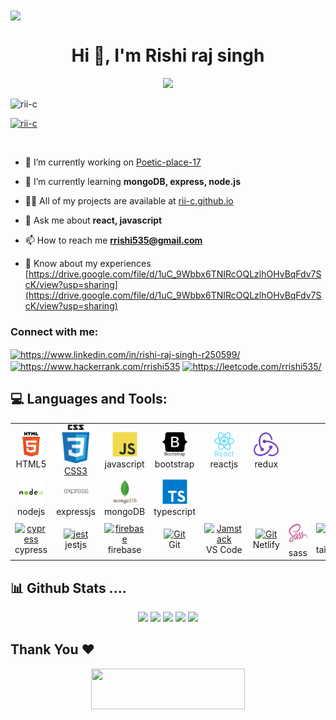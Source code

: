<img align="center" src="https://www.arkasoftwares.com/blog/wp-content/uploads/2021/01/header_banner-2.jpg" />
<h1 align="center">Hi 👋, I'm Rishi raj singh</h1>
<p margin-left="10px" align="center">
<img src="https://readme-typing-svg.herokuapp.com?size=26&duration=2500&lines=Software+Engineer;Frontend+Developer;Fullstack+web+Developer" > 
</p>

<p align="left"> <img src="https://komarev.com/ghpvc/?username=rii-c&label=Profile%20views&color=0e75b6&style=flat" alt="rii-c" /> </p>

<p align="left"> <a href="https://github.com/ryo-ma/github-profile-trophy"><img src="https://github-profile-trophy.vercel.app/?username=rii-c" alt="rii-c" /></a> </p>

<p align="left"> <a href="https://twitter.com/" target="blank"><img src="https://img.shields.io/twitter/follow/?logo=twitter&style=for-the-badge" alt="" /></a> </p>

- 🔭 I’m currently working on [Poetic-place-17](https://moonlit-caramel-a471b3.netlify.app/)

- 🌱 I’m currently learning **mongoDB, express, node.js**

- 👨‍💻 All of my projects are available at [rii-c.github.io](https://rii-c.github.io/)

- 💬 Ask me about **react, javascript**

- 📫 How to reach me **rrishi535@gmail.com**

- 📄 Know about my experiences [https://drive.google.com/file/d/1uC_9Wbbx6TNIRcOQLzlhOHvBqFdv7ScK/view?usp=sharing](https://drive.google.com/file/d/1uC_9Wbbx6TNIRcOQLzlhOHvBqFdv7ScK/view?usp=sharing)

<h3 align="left">Connect with me:</h3>
<p align="left">
<a href="https://linkedin.com/in/https://www.linkedin.com/in/rishi-raj-singh-r250599/" target="blank"><img align="center" src="https://raw.githubusercontent.com/rahuldkjain/github-profile-readme-generator/master/src/images/icons/Social/linked-in-alt.svg" alt="https://www.linkedin.com/in/rishi-raj-singh-r250599/" height="30" width="40" /></a>
<a href="https://www.hackerrank.com/https://www.hackerrank.com/rrishi535" target="blank"><img align="center" src="https://raw.githubusercontent.com/rahuldkjain/github-profile-readme-generator/master/src/images/icons/Social/hackerrank.svg" alt="https://www.hackerrank.com/rrishi535" height="30" width="40" /></a>
<a href="https://www.leetcode.com/https://leetcode.com/rrishi535/" target="blank"><img align="center" src="https://raw.githubusercontent.com/rahuldkjain/github-profile-readme-generator/master/src/images/icons/Social/leet-code.svg" alt="https://leetcode.com/rrishi535/" height="30" width="40" /></a>
</p>


<h2 align="left"> 💻 Languages and Tools:</h2>

<table align="center">
  <tr>
      <td align="center" width="96">
     <a href="https://www.w3.org/html/" target="_blank" rel="noreferrer"> <img src="https://raw.githubusercontent.com/devicons/devicon/master/icons/html5/html5-original-wordmark.svg" alt="html5" width="40" height="40"/> </a>
      <br>HTML5
    </td>
    <td align="center" width="96">
      <a href="#css3">
        <img src="https://raw.githubusercontent.com/devicons/devicon/master/icons/css3/css3-original-wordmark.svg"
      </a>
      <br>CSS3
    </td>
	<td align="center" width="96">
       <a href="https://developer.mozilla.org/en-US/docs/Web/JavaScript" target="_blank" rel="noreferrer"> <img src="https://raw.githubusercontent.com/devicons/devicon/master/icons/javascript/javascript-original.svg" alt="javascript" width="40" height="40"/> </a>
      <br>javascript
    </td>
     <td align="center" width="96">
      <a href="#bootstrap">
        <img src="https://raw.githubusercontent.com/devicons/devicon/master/icons/bootstrap/bootstrap-plain-wordmark.svg" alt="bootstrap" width="40" height="40"/>
      </a>
      <br>bootstrap
    </td>
	 <td align="center" width="96">
		  <a href="https://reactjs.org/" target="_blank" rel="noreferrer"> <img src="https://raw.githubusercontent.com/devicons/devicon/master/icons/react/react-original-wordmark.svg" alt="react" width="40" height="40"/> </a>
		<br>reactjs
	</td>
	  <td align="center" width="96">
		 <a href="https://redux.js.org" target="_blank" rel="noreferrer"> <img src="https://raw.githubusercontent.com/devicons/devicon/master/icons/redux/redux-original.svg" alt="redux" width="40" height="40"/> </a>
		<br>redux
	</td>
     
<!--      <td align="center" width="96">
      <a href="#vuejs">
        <img src="https://www.vectorlogo.zone/logos/vuejs/vuejs-icon.svg" width="48" height="48" alt="Vuejs" />
      </a>
      <br>Vue JS
    </td> -->
  </tr>
	<td align="center" width="96">
		 <a href="https://nodejs.org" target="_blank" rel="noreferrer"> <img src="https://raw.githubusercontent.com/devicons/devicon/master/icons/nodejs/nodejs-original-wordmark.svg" alt="nodejs" width="40" height="40"/> </a>
		<br>nodejs
	</td>
       <td align="center" width="96">
      </a> <a href="https://expressjs.com" target="_blank" rel="noreferrer"> <img src="https://raw.githubusercontent.com/devicons/devicon/master/icons/express/express-original-wordmark.svg" alt="express" width="40" height="40"/> </a>
      <br>expressjs
    </td>
    <td align="center" width="96">
		<a href="https://www.mongodb.com/" target="_blank" rel="noreferrer"> <img src="https://raw.githubusercontent.com/devicons/devicon/master/icons/mongodb/mongodb-original-wordmark.svg" alt="mongodb" width="40" height="40"/> </a>
		<br>mongoDB
	</td>
	<td align="center" width="96">
		 <a href="https://www.typescriptlang.org/" target="_blank" rel="noreferrer"> <img src="https://raw.githubusercontent.com/devicons/devicon/master/icons/typescript/typescript-original.svg" alt="typescript" width="40" height="40"/> </a>
		<br>typescript
	</td>
      
  </tr>
   <tr>
	 <td align="center" width="96">
      <a href="https://www.cypress.io" target="_blank" rel="noreferrer"> <img src="https://raw.githubusercontent.com/simple-icons/simple-icons/6e46ec1fc23b60c8fd0d2f2ff46db82e16dbd75f/icons/cypress.svg" alt="cypress" width="40" height="40"/></a>
      <br>cypress
    </td>
      <td align="center" width="96">
     <a href="https://jestjs.io" target="_blank" rel="noreferrer"> <img src="https://www.vectorlogo.zone/logos/jestjsio/jestjsio-icon.svg" alt="jest" width="40" height="40"/> </a>
      <br>jestjs
    </td>
	<td align="center" width="96">
	<a href="https://firebase.google.com/" target="_blank" rel="noreferrer"> <img src="https://www.vectorlogo.zone/logos/firebase/firebase-icon.svg" alt="firebase" width="40" height="40"/> </a>
      <br>firebase
    </td>
      <td align="center" width="96">
      <a href="#git" >
        <img src="https://upload.wikimedia.org/wikipedia/commons/thumb/3/3f/Git_icon.svg/1200px-Git_icon.svg.png" width="48" height="48" alt="Git" />
      </a>
      <br>Git
    </td>
      <td align="center"  width="96">
      <a href="#vscode">
        <img src="https://upload.wikimedia.org/wikipedia/commons/9/9a/Visual_Studio_Code_1.35_icon.svg" width="48" height="48" alt="Jamstack" />
      </a>
      <br>VS Code
    </td>
      <td align="center" width="96">
      <a href="#postman" >
        <img src="https://img.icons8.com/external-tal-revivo-shadow-tal-revivo/344/external-netlify-a-cloud-computing-company-that-offers-hosting-and-serverless-backend-services-for-static-websites-logo-shadow-tal-revivo.png" width="48" height="48" alt="Git" />
      </a>
      <br>Netlify
    </td>
	<td align="center" width="96">
		 <a href="https://sass-lang.com" target="_blank" rel="noreferrer"> <img src="https://raw.githubusercontent.com/devicons/devicon/master/icons/sass/sass-original.svg" alt="sass" width="40" height="40"/> </a>
		<br>sass
	</td>
	<td align="center" width="96">
		<a href="https://tailwindcss.com/" target="_blank" rel="noreferrer"> <img src="https://www.vectorlogo.zone/logos/tailwindcss/tailwindcss-icon.svg" alt="tailwind" width="40" height="40"/> </a>
		<br>tailwind
	</td>
	

  </tr>
</table>
  
  
  
 <h2> 📊 Github Stats ....</h2>
<p align="center">
<img src="http://github-profile-summary-cards.vercel.app/api/cards/profile-details?username=rii-c&theme=zenburn">
<img src="http://github-profile-summary-cards.vercel.app/api/cards/repos-per-language?username=rii-c&theme=zenburn">
<img src="http://github-profile-summary-cards.vercel.app/api/cards/most-commit-language?username=rii-c&theme=zenburn">
<img src="http://github-profile-summary-cards.vercel.app/api/cards/stats?username=rii-c&theme=zenburn">
<img src="http://github-profile-summary-cards.vercel.app/api/cards/productive-time?username=rii-c&theme=zenburn&utcOffset=8">
	
</p>

<h2 align='left'>Thank You ❤</h2>
<p align="center">
  <img src="https://media.giphy.com/media/jpVnC65DmYeyRL4LHS/giphy.gif" width="70%" height="65px">
</p>	
 
<br>
